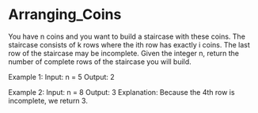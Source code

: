 # Arranging_Coins

You have n coins and you want to build a staircase with these coins. The staircase consists of k rows where the ith row has exactly i coins. The last row of the staircase may be incomplete.
Given the integer n, return the number of complete rows of the staircase you will build.

Example 1:
Input: n = 5
Output: 2

Example 2:
Input: n = 8
Output: 3
Explanation: Because the 4th row is incomplete, we return 3.



